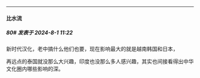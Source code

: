 ﻿
*****

####  比水流  
##### 80#       发表于 2024-8-1 11:22

新时代汉化，老中搞什么他们也要，现在影响最大的就是越南韩国和日本，

再远点的泰国就没那么大兴趣，印度也没那么多人感兴趣，其实也间接看得出中华文化圈内哪些影响的深。

